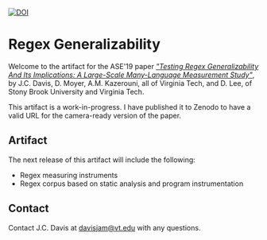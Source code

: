 [![DOI](https://zenodo.org/badge/191027036.svg)](https://zenodo.org/badge/latestdoi/191027036)

# Regex Generalizability

Welcome to the artifact for the ASE'19 paper [*"Testing Regex Generalizability And Its Implications: A Large-Scale Many-Language Measurement Study"*](https://people.cs.vt.edu/davisjam/downloads/publications/DavisMoyerKazerouniLee-RegexGeneralizability-ASE19.pdf), by J.C. Davis, D. Moyer, A.M. Kazerouni, all of Virginia Tech, and D. Lee, of Stony Brook University and Virginia Tech.

This artifact is a work-in-progress.
I have published it to Zenodo to have a valid URL for the camera-ready version of the paper.

## Artifact

The next release of this artifact will include the following:

- Regex measuring instruments
- Regex corpus based on static analysis and program instrumentation

## Contact

Contact J.C. Davis at davisjam@vt.edu with any questions.
